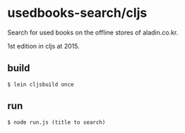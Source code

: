 # usedbooks-search/cljs

Search for used books on the offline stores of aladin.co.kr.

1st edition in cljs at 2015.

## build

```
$ lein cljsbuild once
```

## run

```
$ node run.js (title to search)
```
